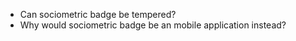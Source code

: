 * Can sociometric badge be tempered?
* Why would sociometric badge be an mobile application instead?